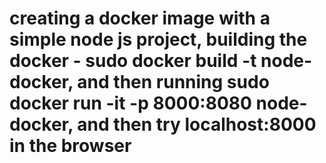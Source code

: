 # creating a docker image with a simple node js project, building the docker - sudo docker build -t node-docker, and then running sudo docker run -it -p 8000:8080 node-docker, and then try localhost:8000 in the browser
